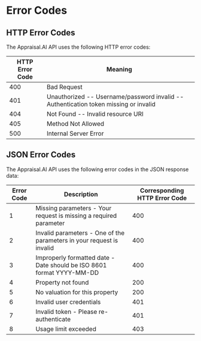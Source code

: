 # Error Codes

## HTTP Error Codes

The Appraisal.AI API uses the following HTTP error codes:

HTTP Error Code | Meaning
----------------------- | -----------
400 | Bad Request
401 | Unauthorized -- Username/password invalid -- Authentication token missing or invalid
404 | Not Found -- Invalid resource URI
405 | Method Not Allowed
500 | Internal Server Error


## JSON Error Codes

The Appraisal.AI API uses the following error codes in the JSON response data:

Error Code | Description | Corresponding HTTP Error Code
--------------- | --------------- | -------------------------------------------
1 | Missing parameters - Your request is missing a required parameter | 400
2 | Invalid parameters - One of the parameters in your request is invalid | 400
3 | Improperly formatted date - Date should be ISO 8601 format YYYY-MM-DD | 400
4 | Property not found | 200
5 | No valuation for this property | 200
6 | Invalid user credentials | 401
7 | Invalid token - Please re-authenticate | 401
8 | Usage limit exceeded | 403